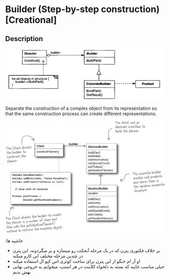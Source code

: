 # Builder (Step-by-step construction) [Creational]

## Description

![](builder/image2.jpg)

Separate the construction of a complex object from its representation so that the same construction process can create different representations.

![](builder/image1.jpg)

<span dir="rtl">حاشیه ها:</span>

- <span dir="rtl">بر خلاف فکتوری پترن که در یک مرحله آبجکت رو میسازه و بر میگردونه، این پترن در چندین مرحله مختلف این کارو میکنه</span>
- <span dir="rtl">او آر ام جنگو از این پترن برای ساخت کوئری اس کیو ال استفاده میکنه</span>
- <span dir="rtl">خیلی مناسب جاییه که بسته به دلخواه کلاینت در هر استپ، میخوایم یه خروجی نهایی بهش بدیم</span>
